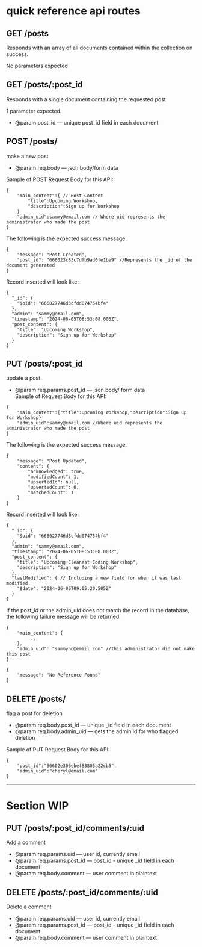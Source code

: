 # quick reference api routes

## GET /posts
Responds with an array of all documents contained within the collection on success. <br>

No parameters expected

## GET /posts/:post_id
Responds with a single document containing the requested post<br>

1 parameter expected.
- @param post_id — unique post_id field in each document

## POST /posts/
make a new post

- @param req.body — json body/form data 

Sample of POST Request Body for this API:

```
{
    "main_content":{ // Post Content
        "title":Upcoming Workshop,
        "description":Sign up for Workshop
    } 
    "admin_uid":sammy@email.com // Where uid represents the administrator who made the post
}
```

The following is the expected success message.

```
{
    "message": "Post Created",
    "post_id": "666023c83c7dfb9ad0fe1be9" //Represents the _id of the document generated
}
```
Record inserted will look like:
```
{
  "_id": {
    "$oid": "666027746d3cfdd074754bf4" 
  },
  "admin": "sammy@email.com",
  "timestamp": "2024-06-05T08:53:08.003Z",
  "post_content": {
    "title": "Upcoming Workshop",
    "description": "Sign up for Workshop"
  }
}
```

## PUT /posts/:post_id
update a post

- @param req.params.post_id — json body/ form data <br>
Sample of Request Body for this API:

```
{
    "main_content":{"title":Upcoming Workshop,"description":Sign up for Workshop}
    "admin_uid":sammy@email.com //Where uid represents the administrator who made the post
}
```

The following is the expected success message.

```
{
    "message": "Post Updated",
    "content": {
        "acknowledged": true,
        "modifiedCount": 1,
        "upsertedId": null,
        "upsertedCount": 0,
        "matchedCount": 1
    }
}
```
Record inserted will look like:
```
{
  "_id": {
    "$oid": "666027746d3cfdd074754bf4"
  },
  "admin": "sammy@email.com",
  "timestamp": "2024-06-05T08:53:08.003Z",
  "post_content": {
    "title": "Upcoming Cleanest Coding Workshop",
    "description": "Sign up for Workshop"
  },
  "lastModified": { // Including a new field for when it was last modified.
    "$date": "2024-06-05T09:05:20.505Z" 
  }
}
```
If the post_id or the admin_uid does not match the record in the database, the following failure message will be returned:

```
{
    "main_content": {
        ...
    },
    "admin_uid": "sammyho@email.com" //this administrator did not make this post 
}

{
    "message": "No Reference Found"
}
```

## DELETE /posts/
flag a post for deletion

- @param req.body.post_id — unique _id field in each document
- @param req.body.admin_uid — gets the admin id for who flagged deletion

Sample of PUT Request Body for this API:

```
{
    "post_id":"66602e306ebef83805a22cb5",
    "admin_uid":"cheryl@email.com"
}
```

---

# Section WIP

## PUT /posts/:post_id/comments/:uid
Add a comment
- @param req.params.uid — user id, currently email
- @param req.params.post_id — post_id - unique _id field in each document
- @param req.body.comment — user comment in plaintext

## DELETE /posts/:post_id/comments/:uid
Delete a comment
- @param req.params.uid — user id, currently email
- @param req.params.post_id — post_id - unique _id field in each document
- @param req.body.comment — user comment in plaintext
